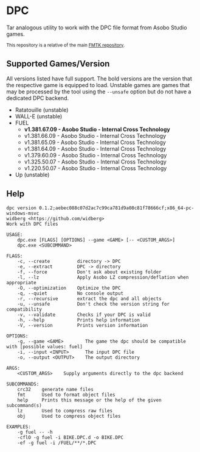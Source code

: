 # DPC

Tar analogous utility to work with the DPC file format from Asobo Studio games.

<sup>This repository is a relative of the main [FMTK repository](https://github.com/widberg/fmtk).</sup>

## Supported Games/Version

All versions listed have full support. The bold versions are the version that the respective game is equipped to load. Unstable games are games that may be processed by the tool using the `--unsafe` option but do not have a dedicated DPC backend.

* Ratatouille (unstable)
* WALL-E (unstable)
* FUEL
  * **v1.381.67.09 - Asobo Studio - Internal Cross Technology**
  * v1.381.66.09 - Asobo Studio - Internal Cross Technology
  * v1.381.65.09 - Asobo Studio - Internal Cross Technology
  * v1.381.64.09 - Asobo Studio - Internal Cross Technology
  * v1.379.60.09 - Asobo Studio - Internal Cross Technology
  * v1.325.50.07 - Asobo Studio - Internal Cross Technology
  * v1.220.50.07 - Asobo Studio - Internal Cross Technology
* Up (unstable)

## Help

```plaintext
dpc version 0.1.2;aebec088c07d2ac7c99ca781d9a08c81f78666cf;x86_64-pc-windows-msvc
widberg <https://github.com/widberg>
Work with DPC files

USAGE:
    dpc.exe [FLAGS] [OPTIONS] --game <GAME> [-- <CUSTOM_ARGS>]
    dpc.exe <SUBCOMMAND>

FLAGS:
    -c, --create          directory -> DPC
    -e, --extract         DPC -> directory
    -f, --force           Don't ask about existing folder
    -l, --lz              Apply Asobo LZ compression/deflation when appropriate
    -O, --optimization    Optimize the DPC
    -q, --quiet           No console output
    -r, --recursive       extract the dpc and all objects
    -u, --unsafe          Don't check the version string for compatibility
    -v, --validate        Checks if your DPC is valid
    -h, --help            Prints help information
    -V, --version         Prints version information

OPTIONS:
    -g, --game <GAME>        The game the dpc should be compatible with [possible values: fuel]
    -i, --input <INPUT>      The input DPC file
    -o, --output <OUTPUT>    The output directory

ARGS:
    <CUSTOM_ARGS>    Supply arguments directly to the dpc backend

SUBCOMMANDS:
    crc32    generate name files
    fmt      Used to format object files
    help     Prints this message or the help of the given subcommand(s)
    lz       Used to compress raw files
    obj      Used to compress object files

EXAMPLES:
    -g fuel -- -h
    -cflO -g fuel -i BIKE.DPC.d -o BIKE.DPC
    -ef -g fuel -i /FUEL/**/*.DPC
```
